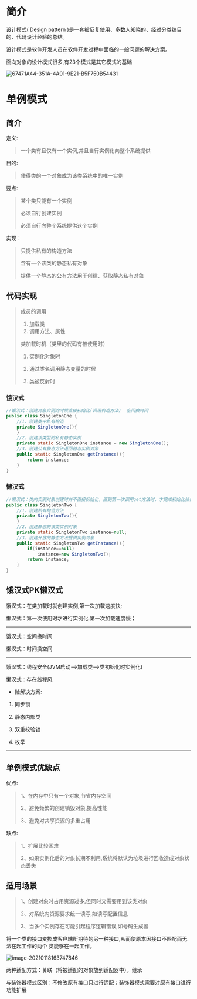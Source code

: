 # 简介

设计模式( Design pattern )是一套被反复使用、多数人知晓的、经过分类编目的、代码设计经验的总结。

设计模式是软件开发人员在软件开发过程中面临的一般问题的解决方案。

面向对象的设计模式很多,有23个模式是其它模式的基础

![67471A44-351A-4A01-9E21-B5F750B54431](https://tva1.sinaimg.cn/large/007S8ZIlly1ggahjx8949j30hi06wwit.jpg)

# 单例模式

## 简介

定义:

> 一个类有且仅有一个实例,并且自行实例化向整个系统提供

目的:

> 使得类的一个对象成为该类系统中的唯一实例

要点:

> 某个类只能有一个实例
>
> 必须自行创建实例
>
> 必须自行向整个系统提供这个实例

实现：

> 只提供私有的构造方法
>
> 含有一个该类的静态私有对象
>
> 提供一个静态的公有方法用于创建、获取静态私有对象

## 代码实现

> 成员的调用
>
> 1. 加载类
> 2. 调用方法、属性
>
> 类加载时机（类里的代码有被使用时）
>
> 1. 实例化对象时
>
> 2. 通过类名调用静态变量的时候
>
> 3. 类被反射时

### 饿汉式

```java
//饿汉式：创建对象实例的时候直接初始化(调用构造方法)  空间换时间
public class SingletonOne {
    //1、创建类中私有构造
    private SingletonOne(){
    }
    //2、创建该类型的私有静态实例
    private static SingletonOne instance = new SingletonOne();
    //3、创建公有静态方法返回静态实例对象
    public static SingletonOne getInstance(){
        return instance;
    }
}
```

### 懒汉式

```java
//懒汉式：类内实例对象创建时并不直接初始化，直到第一次调用get方法时，才完成初始化操作  时间换空间
public class SingletonTwo {
	//1、创建私有构造方法
	private SingletonTwo(){
	}
	//2、创建静态的该类实例对象
	private static SingletonTwo instance=null;	
	//3、创建开放的静态方法提供实例对象
	public static SingletonTwo getInstance(){
		if(instance==null)
			instance=new SingletonTwo();	
		return instance;
	}
}
```

## 饿汉式PK懒汉式

饿汉式：在类加载时就创建实例,第一次加载速度快;

懒汉式：第一次使用时才进行实例化,第一次加载速度慢；

-----

饿汉式：空间换时间

懒汉式：时间换空间

-----

饿汉式：线程安全(JVM启动-->加载类-->类初始化时实例化)

懒汉式：存在线程风

- 险解决方案:

1. 同步锁

2. 静态内部类

3. 双重校验锁

4. 枚举

-----

## 单例模式优缺点

优点:

> 1、在内存中只有一个对象,节省内存空间
>
> 2、避免频繁的创建销毁对象,提高性能
>
> 3、避免对共享资源的多重占用

缺点:

> 1、扩展比较困难
>
> 2、如果实例化后的对象长期不利用,系统将默认为垃圾进行回收造成对象状态丢失

## 适用场景

> 1、创建对象时占用资源过多,但同时又需要用到该类对象
>
> 2、对系统内资源要求统一读写,如读写配置信息
>
> 3、当多个实例存在可能引起程序逻辑错误,如号码生成器







将一个类的接口変換成客户端所期待的另一种接口,从而使原本因接口不匹配而无法在起工作的两个 类能够在一起工作。

![image-20210118163747846](https://tva1.sinaimg.cn/large/008eGmZEly1gmrxqwsmasj31k30u0h2k.jpg)

两种适配方式：关联（将被适配的对象放到适配器中），继承

与装饰器模式区别：不修改原有接口只进行适配；装饰器模式需要对原有接口进行功能扩展